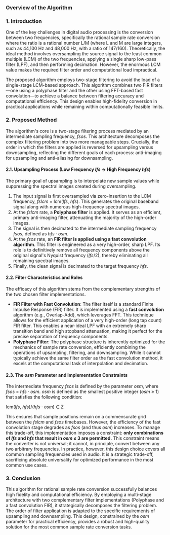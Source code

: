 ### Overview of the Algorithm

### 1\. Introduction

One of the key challenges in digital audio processing is the conversion between two frequencies, specifically the rational sample rate conversion where the ratio is a rational number L/M (where L and M are large integers, such as 44,100 Hz and 48,000 Hz, with a ratio of 147/160). Theoretically, the ideal method involves oversampling the source signal to the least common multiple (LCM) of the two frequencies, applying a single sharp low-pass filter (LPF), and then performing decimation. However, the enormous LCM value makes the required filter order and computational load impractical.

The proposed algorithm employs two-stage filtering to avoid the load of a single-stage LCM-based approach. This algorithm combines two FIR filters—one using a polyphase filter and the other using FFT-based fast convolution—to achieve a balance between filtering accuracy and computational efficiency. This design enables high-fidelity conversion in practical applications while remaining within computationally feasible limits.


### 2\. Proposed Method

The algorithm's core is a two-stage filtering process mediated by an intermediate sampling frequency, *fsos*. This architecture decomposes the complex filtering problem into two more manageable steps. Crucially, the order in which the filters are applied is reversed for upsampling versus downsampling, reflecting the different goals of each process: anti-imaging for upsampling and anti-aliasing for downsampling.

#### 2.1. Upsampling Process (Low Frequency *lfs* &rarr; High Frequency *hfs*)

The primary goal of upsampling is to interpolate new sample values while suppressing the spectral images created during oversampling.

1. The input signal is first oversampled via zero-insertion to the LCM frequency, *fslcm* \= lcm(*lfs*, *hfs*). This generates the original baseband signal along with numerous high-frequency spectral images.  
2. At the *fslcm* rate, a **Polyphase filter** is applied. It serves as an efficient, primary anti-imaging filter, attenuating the majority of the high-order images.  
3. The signal is then decimated to the intermediate sampling frequency *fsos*, defined as *hfs* &middot; *osm*.  
4. At the *fsos* rate, an **FIR filter is applied using a fast convolution algorithm**. This filter is engineered as a very high-order, sharp LPF. Its role is to definitively remove all frequency components above the original signal's Nyquist frequency (*lfs*/2), thereby eliminating all remaining spectral images.  
5. Finally, the clean signal is decimated to the target frequency *hfs*.


#### 2.2. Filter Characteristics and Roles

The efficacy of this algorithm stems from the complementary strengths of the two chosen filter implementations.

* **FIR Filter with Fast Convolution**: The filter itself is a standard Finite Impulse Response (FIR) filter. It is implemented using a **fast convolution** algorithm (e.g., Overlap-Add), which leverages FFT. This technique allows for the efficient application of a very high-order (long tap count) FIR filter. This enables a near-ideal LPF with an extremely sharp transition band and high stopband attenuation, making it perfect for the precise separation of frequency components.  
* **Polyphase Filter**: The polyphase structure is inherently optimized for the mechanics of sample rate conversion, efficiently combining the operations of upsampling, filtering, and downsampling. While it cannot typically achieve the same filter order as the fast convolution method, it excels at the computational task of interpolation and decimation.


#### 2.3. The *osm* Parameter and Implementation Constraints

The intermediate frequency *fsos* is defined by the parameter *osm*, where *fsos* \= *hfs* &middot; *osm*. *osm* is defined as the smallest positive integer (*osm* &ge; 1\) that satisfies the following condition:

lcm(*lfs*, *hfs*)/(*hfs* &middot; *osm*) &isin; Z

This ensures that sample positions remain on a commensurate grid between the *fslcm* and *fsos* timebases. However, the efficiency of the fast convolution stage degrades as *fsos* (and thus *osm*) increases. To manage this trade-off, this implementation imposes a constraint: **only combinations of *lfs* and *hfs* that result in *osm* &le; 3 are permitted.** This constraint means the converter is not universal; it cannot, in principle, convert between any two arbitrary frequencies. In practice, however, this design choice covers all common sampling frequencies used in audio. It is a strategic trade-off, sacrificing absolute universality for optimized performance in the most common use cases.  

### 3\. Conclusion

This algorithm for rational sample rate conversion successfully balances high fidelity and computational efficiency. By employing a multi-stage architecture with two complementary filter implementations (Polyphase and a fast convolution FIR), it strategically decomposes the filtering problem. The order of filter application is adapted to the specific requirements of upsampling and downsampling. This design, constrained by the *osm* parameter for practical efficiency, provides a robust and high-quality solution for the most common sample rate conversion tasks.

